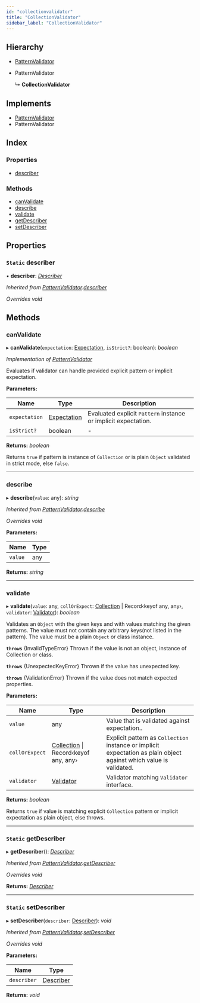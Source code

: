 ```yaml
---
id: "collectionvalidator"
title: "CollectionValidator"
sidebar_label: "CollectionValidator"
---
```


## Hierarchy

* [PatternValidator](patternvalidator.md)

* PatternValidator

  ↳ **CollectionValidator**

## Implements

* [PatternValidator](../interfaces/types.patternvalidator.md)
* PatternValidator

## Index

### Properties

* [describer](collectionvalidator.md#static-describer)

### Methods

* [canValidate](collectionvalidator.md#canvalidate)
* [describe](collectionvalidator.md#describe)
* [validate](collectionvalidator.md#validate)
* [getDescriber](collectionvalidator.md#static-getdescriber)
* [setDescriber](collectionvalidator.md#static-setdescriber)

## Properties

### `Static` describer

▪ **describer**: *[Describer](../interfaces/types.describer.md)*

*Inherited from [PatternValidator](patternvalidator.md).[describer](patternvalidator.md#static-describer)*

*Overrides void*

## Methods

###  canValidate

▸ **canValidate**(`expectation`: [Expectation](../modules/types.md#expectation), `isStrict?`: boolean): *boolean*

*Implementation of [PatternValidator](../interfaces/types.patternvalidator.md)*

Evaluates if validator can handle provided explicit pattern or implicit expectation.

**Parameters:**

Name | Type | Description |
------ | ------ | ------ |
`expectation` | [Expectation](../modules/types.md#expectation) | Evaluated explicit `Pattern` instance or implicit expectation. |
`isStrict?` | boolean | - |

**Returns:** *boolean*

Returns `true` if pattern is instance of `Collection` or is plain `Object` validated in strict mode, else `false`.

___

###  describe

▸ **describe**(`value`: any): *string*

*Inherited from [PatternValidator](patternvalidator.md).[describe](patternvalidator.md#describe)*

*Overrides void*

**Parameters:**

Name | Type |
------ | ------ |
`value` | any |

**Returns:** *string*

___

###  validate

▸ **validate**(`value`: any, `collOrExpect`: [Collection](collection.md) | Record‹keyof any, any›, `validator`: [Validator](../interfaces/types.validator.md)): *boolean*

Validates an `Object` with the given keys and with values matching the given
patterns. The value must not contain any arbitrary keys(not listed in the pattern).
The value must be a plain `Object` or class instance.

**`throws`** {InvalidTypeError}
Thrown if the value is not an object, instance of Collection or class.

**`throws`** {UnexpectedKeyError}
Thrown if the value has unexpected key.

**`throws`** {ValidationError}
Thrown if the value does not match expected properties.

**Parameters:**

Name | Type | Description |
------ | ------ | ------ |
`value` | any | Value that is validated against expectation.. |
`collOrExpect` | [Collection](collection.md) &#124; Record‹keyof any, any› | Explicit pattern as `Collection` instance or implicit expectation as plain object against which value is validated. |
`validator` | [Validator](../interfaces/types.validator.md) | Validator matching `Validator` interface. |

**Returns:** *boolean*

Returns `true` if value is matching explicit `Collection` pattern or implicit expectation as plain object, else throws.

___

### `Static` getDescriber

▸ **getDescriber**(): *[Describer](../interfaces/types.describer.md)*

*Inherited from [PatternValidator](patternvalidator.md).[getDescriber](patternvalidator.md#static-getdescriber)*

*Overrides void*

**Returns:** *[Describer](../interfaces/types.describer.md)*

___

### `Static` setDescriber

▸ **setDescriber**(`describer`: [Describer](../interfaces/types.describer.md)): *void*

*Inherited from [PatternValidator](patternvalidator.md).[setDescriber](patternvalidator.md#static-setdescriber)*

*Overrides void*

**Parameters:**

Name | Type |
------ | ------ |
`describer` | [Describer](../interfaces/types.describer.md) |

**Returns:** *void*
